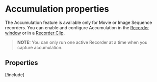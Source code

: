 # Accumulation properties

The Accumulation feature is available only for Movie or Image Sequence recorders.
You can enable and configure Accumulation in the [Recorder window](RecordingRecorderWindow.md) or in a [Recorder Clip](RecordingTimelineTrack.md).

>**NOTE:** You can only run one active Recorder at a time when you capture accumulation.

## Properties
[!include[](InclCaptureOptionsAccumulation.md)]
